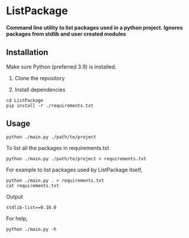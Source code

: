 # ListPackage
#### Command line utility to list packages used in a python project. Ignores packages from stdlib and user created modules

## Installation
Make sure Python (preferred 3.9) is installed.

1. Clone the repository

2. Install dependencies
```shell
cd ListPackage
pip install -r ./requirements.txt
```

## Usage
```shell
python ./main.py ./path/to/project
```
To list all the packages in requirements.txt
```shell
python ./main.py ./path/to/project > requirements.txt
```
For example to list packages used by ListPackage itself,
```shell
python ./main.py . > requirements.txt
cat requirements.txt
```
Output
```shell
stdlib-list==0.10.0
```

For help,
```shell
python ./main.py -h
```

